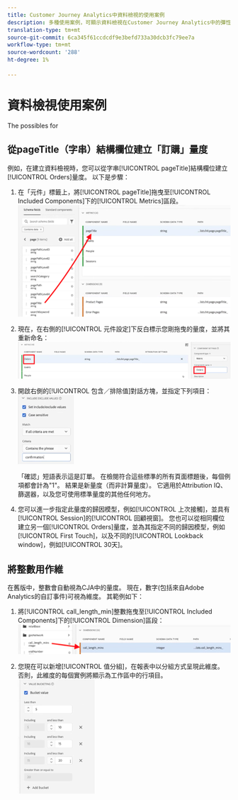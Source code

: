 ```yaml
---
title: Customer Journey Analytics中資料檢視的使用案例
description: 多種使用案例，可顯示資料檢視在Customer Journey Analytics中的彈性和功能
translation-type: tm+mt
source-git-commit: 6ca345f61ccdcdf9e3befd733a30dcb3fc79ee7a
workflow-type: tm+mt
source-wordcount: '288'
ht-degree: 1%

---
```



# 資料檢視使用案例

The possibles for

## 從pageTitle（字串）結構欄位建立「訂購」量度

例如，在建立資料檢視時，您可以從字串[!UICONTROL pageTitle]結構欄位建立[!UICONTROL Orders]量度。 以下是步驟：

1. 在「元件」標籤上，將[!UICONTROL pageTitle]拖曳至[!UICONTROL Included Components]下的[!UICONTROL Metrics]區段。
   ![](assets/use-case1a.png)
1. 現在，在右側的[!UICONTROL 元件設定]下反白標示您剛拖曳的量度，並將其重新命名：
   ![](assets/orders.png)
1. 開啟右側的[!UICONTROL 包含／排除值]對話方塊，並指定下列項目：
   ![](assets/orders2.png)

   「確認」短語表示這是訂單。 在檢閱符合這些標準的所有頁面標題後，每個例項都會計為&quot;1&quot;。 結果是新量度（而非計算量度）。 它適用於Attribution IQ、篩選器，以及您可使用標準量度的其他任何地方。
1. 您可以進一步指定此量度的歸因模型，例如[!UICONTROL 上次接觸]，並具有[!UICONTROL Session]的[!UICONTROL 回顧視窗]。
您也可以從相同欄位建立另一個[!UICONTROL Orders]量度，並為其指定不同的歸因模型，例如[!UICONTROL First Touch]，以及不同的[!UICONTROL  Lookback window]，例如[!UICONTROL 30天]。

## 將整數用作維

在舊版中，整數會自動視為CJA中的量度。 現在，數字(包括來自Adobe Analytics的自訂事件)可視為維度。 其範例如下：

1. 將[!UICONTROL call_length_min]整數拖曳至[!UICONTROL Included Components]下的[!UICONTROL Dimension]區段：
   ![](assets/integers.png)

1. 您現在可以新增[!UICONTROL 值分組]，在報表中以分組方式呈現此維度。 否則，此維度的每個實例將顯示為工作區中的行項目。
   ![](assets/bucketing.png)
